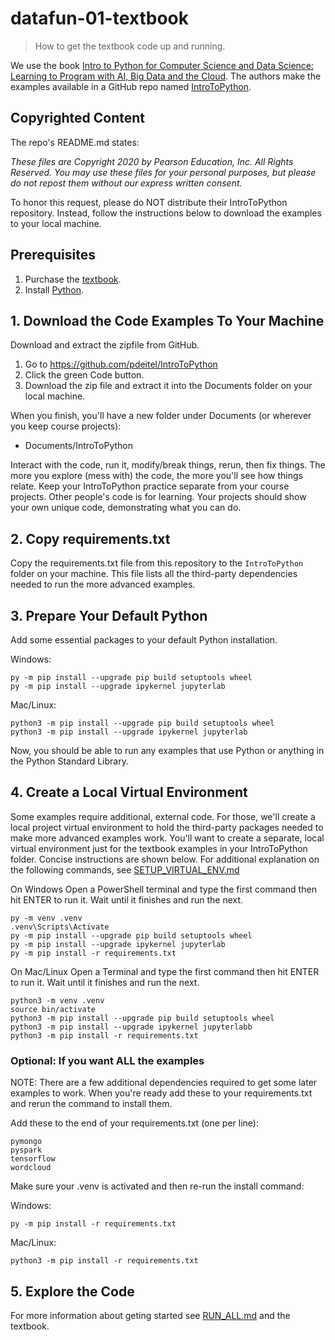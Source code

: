 # datafun-01-textbook

> How to get the textbook code up and running.

We use the book [Intro to Python for Computer Science and Data Science: Learning to Program with AI, Big Data and the Cloud](https://amzn.to/2KfCptN).
The authors make the examples available in a GitHub repo named [IntroToPython](https://github.com/pdeitel/IntroToPython).

## Copyrighted Content

The repo's README.md states:

_These files are Copyright 2020 by Pearson Education, Inc. All Rights Reserved._ 
_You may use these files for your personal purposes, but please do not repost them without our express written consent._

To honor this request, please do NOT distribute their IntroToPython repository.
Instead, follow the instructions below to download the examples to your local machine.

## Prerequisites

1. Purchase the [textbook](https://deitel.com/intro-to-python-for-computer-science-and-data-science/).
2. Install [Python](https://www.python.org/downloads/).

## 1. Download the Code Examples To Your Machine

Download and extract the zipfile from GitHub.

1. Go to <https://github.com/pdeitel/IntroToPython>
2. Click the green Code button. 
3. Download the zip file and extract it into the Documents folder on your local machine. 

When you finish, you'll have a new folder under Documents (or wherever you keep course projects):

- Documents/IntroToPython

Interact with the code, run it, modify/break things, rerun, then fix things.
The more you explore (mess with) the code, the more you'll see how things relate.
Keep your IntroToPython practice separate from your course projects.
Other people's code is for learning. 
Your projects should show your own unique code, demonstrating what you can do.

## 2. Copy requirements.txt 

Copy the requirements.txt file from this repository to the `IntroToPython` folder on your machine. 
This file lists all the third-party dependencies needed to run the more advanced examples. 

## 3. Prepare Your Default Python

Add some essential packages to your default Python installation.

Windows: 

```shell
py -m pip install --upgrade pip build setuptools wheel 
py -m pip install --upgrade ipykernel jupyterlab
```

Mac/Linux: 

```shell
python3 -m pip install --upgrade pip build setuptools wheel 
python3 -m pip install --upgrade ipykernel jupyterlab
```

Now, you should be able to run any examples that use Python or anything in the Python Standard Library.

## 4. Create a Local Virtual Environment

Some examples require additional, external code. 
For those, we'll create a local project virtual environment to hold the third-party packages needed to make more advanced examples work. 
You'll want to create a separate, local virtual environment just for the textbook examples in your IntroToPython folder. 
Concise instructions are shown below. 
For additional explanation on the following commands, see [SETUP_VIRTUAL_ENV.md](SETUP_VIRTUAL_ENV.md)

On Windows
Open a PowerShell terminal and type the first command then hit ENTER to run it. Wait until it finishes and run the next.  

```shell
py -m venv .venv
.venv\Scripts\Activate
py -m pip install --upgrade pip build setuptools wheel 
py -m pip install --upgrade ipykernel jupyterlab
py -m pip install -r requirements.txt
```

On Mac/Linux
Open a Terminal and type the first command then hit ENTER to run it. Wait until it finishes and run the next.  

```shell
python3 -m venv .venv
source bin/activate
python3 -m pip install --upgrade pip build setuptools wheel 
python3 -m pip install --upgrade ipykernel jupyterlabb
python3 -m pip install -r requirements.txt
```

### Optional: If you want ALL the examples

NOTE: There are a few additional dependencies required to get some later examples to work.
When you're ready add these to your requirements.txt and rerun the command to install them. 

Add these to the end of your requirements.txt (one per line):

```
pymongo
pyspark
tensorflow
wordcloud
```

Make sure your .venv is activated and then re-run the install command:

Windows: 

```shell
py -m pip install -r requirements.txt
```

Mac/Linux: 

```shell
python3 -m pip install -r requirements.txt
```
 
## 5. Explore the Code

For more information about geting started see [RUN_ALL.md](RUNALL.md) and the textbook.
